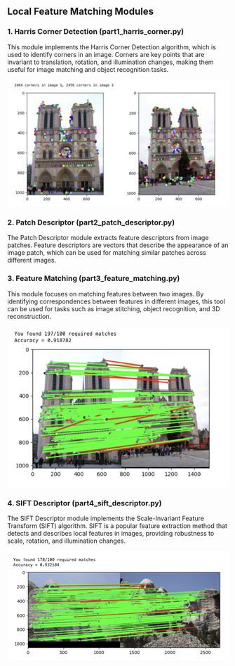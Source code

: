 
## Local Feature Matching Modules
### 1. Harris Corner Detection (part1_harris_corner.py)

This module implements the Harris Corner Detection algorithm, which is used to identify corners in an image. Corners are key points that are invariant to translation, rotation, and illumination changes, making them useful for image matching and object recognition tasks.

![Example Image](Images/HarrisCorner.png)

### 2. Patch Descriptor (part2_patch_descriptor.py)

The Patch Descriptor module extracts feature descriptors from image patches. Feature descriptors are vectors that describe the appearance of an image patch, which can be used for matching similar patches across different images.

### 3. Feature Matching (part3_feature_matching.py)

This module focuses on matching features between two images. By identifying correspondences between features in different images, this tool can be used for tasks such as image stitching, object recognition, and 3D reconstruction.

![Example Image](Images/FeatureMatching.png)

### 4. SIFT Descriptor (part4_sift_descriptor.py)

The SIFT Descriptor module implements the Scale-Invariant Feature Transform (SIFT) algorithm. SIFT is a popular feature extraction method that detects and describes local features in images, providing robustness to scale, rotation, and illumination changes.

![Example Image](Images/SIFT.png)
